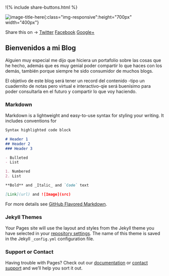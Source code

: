 !{% include share-buttons.html %}

![image-title-here](https://static.iris.net.co/semana/upload/images/2016/6/13/477553_1.jpg){:class="img-responsive":height="700px" width="400px"}


<div class="share-page">
    Share this on &rarr;
    <a href="https://twitter.com/intent/tweet?text={{ page.title }}&url={{ site.url }}{{ page.url }}&via={{ site.twitter_username }}&related={{ site.twitter_username }}" rel="nofollow" target="_blank" title="Share on Twitter">Twitter</a>
    <a href="https://facebook.com/sharer.php?u={{ site.url }}{{ page.url }}" rel="nofollow" target="_blank" title="Share on Facebook">Facebook</a>
    <a href="https://plus.google.com/share?url={{ site.url }}{{ page.url }}" rel="nofollow" target="_blank" title="Share on Google+">Google+</a>
</div>

## Bienvenidos a mi Blog
Alguien muy especial me dijo que hiciera un portafolio sobre las cosas que he hecho, además que es muy genial poder compartir lo que haces con los demás, también porque siempre he sido consumidor de muchos blogs.

El objetivo de este blog será tener un record del contenido -tipo un cuadernito de notas pero virtual e interactivo-qie será buenísimo para poder consultarla en el futuro y compartir lo que voy haciendo.


### Markdown

Markdown is a lightweight and easy-to-use syntax for styling your writing. It includes conventions for

```markdown
Syntax highlighted code block

# Header 1
## Header 2
### Header 3

- Bulleted
- List

1. Numbered
2. List

**Bold** and _Italic_ and `Code` text

[Link](url) and ![Image](src)
```

For more details see [GitHub Flavored Markdown](https://guides.github.com/features/mastering-markdown/).

### Jekyll Themes

Your Pages site will use the layout and styles from the Jekyll theme you have selected in your [repository settings](https://github.com/Joshep1229/Blog/settings). The name of this theme is saved in the Jekyll `_config.yml` configuration file.

### Support or Contact

Having trouble with Pages? Check out our [documentation](https://help.github.com/categories/github-pages-basics/) or [contact support](https://github.com/contact) and we’ll help you sort it out.
